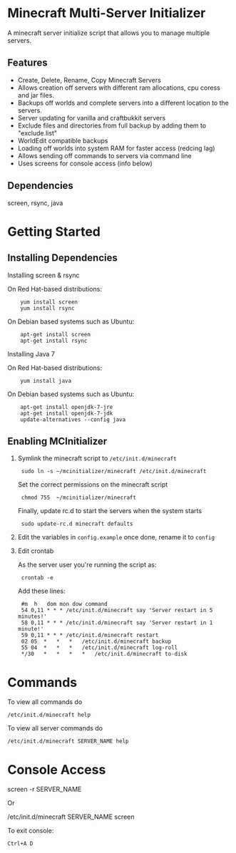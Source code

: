 Minecraft Multi-Server Initializer
=======================================
A minecraft server initialize script that allows you to manage multiple servers.

Features
--------

 * Create, Delete, Rename, Copy Minecraft Servers
 * Allows creation off servers with different ram allocations, cpu coress and jar files.
 * Backups off worlds and complete servers into a different location to the servers.
 * Server updating for vanilla and craftbukkit servers
 * Exclude files and directories from full backup by adding them to "exclude.list"
 * WorldEdit compatible backups
 * Loading off worlds into system RAM for faster access (redcing lag)
 * Allows sending off commands to servers via command line
 * Uses screens for console access (info below)

Dependencies
------------
screen, rsync, java

Getting Started
===============

Installing Dependencies
-----------------------

Installing screen & rsync

On Red Hat-based distributions:

  		yum install screen
		yum install rsync
	
On Debian based systems such as Ubuntu:

		apt-get install screen
		apt-get install rsync
	
Installing Java 7

On Red Hat-based distributions:

		yum install java

On Debian based systems such as Ubuntu:

		apt-get install openjdk-7-jre
		apt-get install openjdk-7-jdk
		update-alternatives --config java


Enabling MCInitializer
----------------------

1. Symlink the minecraft script to `/etc/init.d/minecraft`

		sudo ln -s ~/mcinitializer/minecraft /etc/init.d/minecraft
   
   Set the correct permissions on the minecraft script
   
		chmod 755  ~/mcinitializer/minecraft
   
   Finally, update rc.d to start the servers when the system starts
   
		sudo update-rc.d minecraft defaults

2. Edit the variables in `config.example` once done, rename it to `config`

3. Edit crontab

	As the server user you're running the script as:
	
		crontab -e

	Add these lines:

		#m 	h 	dom	mon	dow	command
		54 0,11 * * * /etc/init.d/minecraft say 'Server restart in 5 minutes!'
		58 0,11 * * * /etc/init.d/minecraft say 'Server restart in 1 minute!'
		59 0,11 * * * /etc/init.d/minecraft restart
		02 05  *   *   *   /etc/init.d/minecraft backup
		55 04  *   *   *   /etc/init.d/minecraft log-roll
		*/30   *   *   *   *   /etc/init.d/minecraft to-disk
	
Commands
===============

To view all commands do

	/etc/init.d/minecraft help
	
To view all server commands do

	/etc/init.d/minecraft SERVER_NAME help
	
Console Access
===============

  screen -r SERVER_NAME

Or

  /etc/init.d/minecraft SERVER_NAME screen

To exit console:
	
	Ctrl+A D

